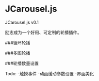 JCarousel.js
============
JCarousel.js v0.1

励志成为一个好用、可定制的轮播插件。

###循环轮播

###多图轮播

###轮播数量设置

Todo:
-触摸事件
-动画缓动参数设置
-界面美化
